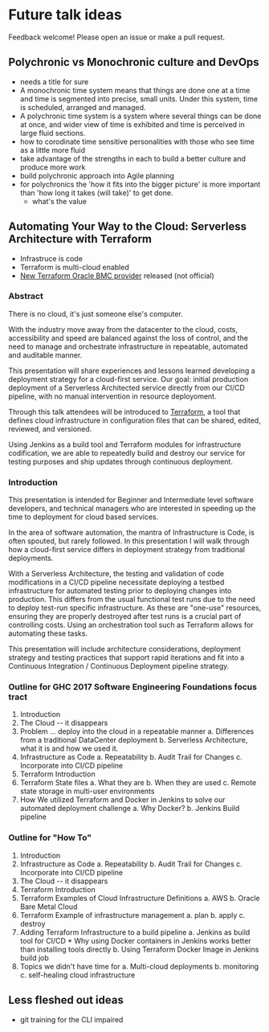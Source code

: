 # Future talk ideas

Feedback welcome! Please open an issue or make a pull request.

## Polychronic vs Monochronic culture and DevOps
* needs a title for sure
* A monochronic time system means that things are done one at a time and time is segmented into precise, small units. Under this system, time is scheduled, arranged and managed.
* A polychronic time system is a system where several things can be done at once, and wider view of time is exhibited and time is perceived in large fluid sections.
* how to corodinate time sensitive personalities with those who see time as a little more fluid
* take advantage of the strengths in each to build a better culture and produce more work
* build polychronic approach into Agile planning
* for polychronics the 'how it fits into the bigger picture' is more important than 'how long it takes (will take)' to get done.
	* what's the value

## Automating Your Way to the Cloud: Serverless Architecture with Terraform
* Infrastruce is code
* Terraform is multi-cloud enabled
* [New Terraform Oracle BMC provider](https://blogs.oracle.com/developers/terraform-and-oracle-bare-metal-cloud-services) released (not official)

### Abstract
There is no cloud, it's just someone else's computer.

With the industry move away from the datacenter to the cloud, costs, accessibility and speed are balanced against the loss of control, and the need to manage and orchestrate infrastructure in repeatable, automated and auditable manner.  

This presentation will share experiences and lessons learned developing a deployment strategy for a cloud-first service. Our goal: initial production deployment of a Serverless Architected service directly from our CI/CD pipeline, with no manual intervention in resource deployoment. 

Through this talk attendees will be introduced to [Terraform](http://terraform.io), a tool that defines cloud infrastructure in configuration files that can be shared, edited, reviewed, and versioned. 

Using Jenkins as a build tool and Terraform modules for infrastructure codification, we are able to repeatedly build and destroy our service for testing purposes and ship updates through continuous deployment.

### Introduction
This presentation is intended for Beginner and Intermediate level software developers, and technical managers who are interested in speeding up the time to deployment for cloud based services. 

In the area of software automation, the mantra of Infrastructure is Code, is often spouted, but rarely followed. In this presentation I will walk through how a cloud-first service differs in deployment strategy from traditional deployments. 

With a Serverless Architecture, the testing and validation of code modifications in a CI/CD pipeline necessitate deploying a testbed infrastructure for automated testing prior to deploying changes into production. This differs from the usual functional test runs due to the need to deploy test-run specific infrastructure. As these are "one-use" resources, ensuring they are properly destroyed after test runs is a crucial part of controlling costs. Using an orchestration tool such as Terraform allows for automating these tasks. 

This presentation will include architecture considerations, deployment strategy and testing practices that support rapid iterations and fit into a Continuous Integration / Continuous Deployment pipeline strategy.

### Outline for GHC 2017 Software Engineering Foundations focus tract
1. Introduction
2. The Cloud -- it disappears
3. Problem ... deploy into the cloud in a repeatable manner
	a. Differences from a traditional DataCenter deployment
	b. Serverless Architecture, what it is and how we used it.
4. Infrastructure as Code
  a. Repeatability
  b. Audit Trail for Changes
  c. Incorporate into CI/CD pipeline
5. Terraform Introduction
6. Terraform State files
	a. What they are
	b. When they are used
	c. Remote state storage in multi-user environments
7. How We utilized Terraform and Docker in Jenkins to solve our automated deployment challenge
	a. Why Docker?
	b. Jenkins Build pipeline

### Outline for "How To"
1. Introduction
2. Infrastructure as Code
  a. Repeatability
  b. Audit Trail for Changes
  c. Incorporate into CI/CD pipeline
3. The Cloud -- it disappears
4. Terraform Introduction
5. Terraform Examples of Cloud Infrastructure Definitions
	a. AWS
	b. Oracle Bare Metal Cloud
6. Terraform Example of infrastructure management
	a. plan
	b. apply
	c. destroy
6. Adding Terraform Infrastructure to a build pipeline
	a. Jenkins as build tool for CI/CD
		* Why using Docker containers in Jenkins works better than installing tools directly
	b. Using Terraform Docker Image in Jenkins build job
7. Topics we didn't have time for
	a. Multi-cloud deployments
	b. monitoring
	c. self-healing cloud infrastructure

## Less fleshed out ideas

* git training for the CLI impaired


